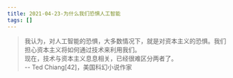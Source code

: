 ```yaml
---
title: 2021-04-23-为什么我们恐惧人工智能
tags: []
---
```


> 我认为，对人工智能的恐惧，大多数情况下，就是对资本主义的恐惧。我们担心资本主义将如何通过技术来利用我们。  
> 现在，技术与资本主义息息相关，已经很难区分两者了。  
> -- Ted Chiang[42]，美国科幻小说作家